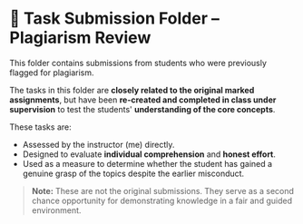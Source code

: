 # 📁 Task Submission Folder – Plagiarism Review

This folder contains submissions from students who were previously flagged for plagiarism.

The tasks in this folder are **closely related to the original marked assignments**, but have been **re-created and completed in class under supervision** to test the students' **understanding of the core concepts**.

These tasks are:

* Assessed by the instructor (me) directly.
* Designed to evaluate **individual comprehension** and **honest effort**.
* Used as a measure to determine whether the student has gained a genuine grasp of the topics despite the earlier misconduct.

> **Note:** These are not the original submissions. They serve as a second chance opportunity for demonstrating knowledge in a fair and guided environment.
